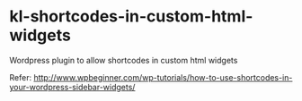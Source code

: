 # kl-shortcodes-in-custom-html-widgets
Wordpress plugin to allow shortcodes in custom html widgets

Refer: http://www.wpbeginner.com/wp-tutorials/how-to-use-shortcodes-in-your-wordpress-sidebar-widgets/


